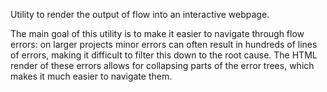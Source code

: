 Utility to render the output of flow into an interactive webpage.

The main goal of this utility is to make it easier to navigate through flow errors:
on larger projects minor errors can often result in hundreds of lines of errors, making
it difficult to filter this down to the root cause. The HTML render of these errors allows
for collapsing parts of the error trees, which makes it much easier to navigate them. 

